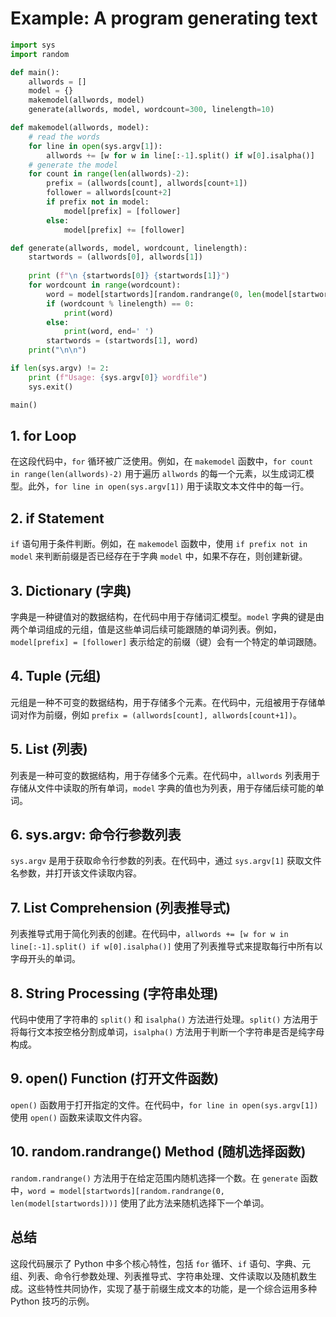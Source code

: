 # Example: A program generating text

```python
import sys
import random

def main():
    allwords = []
    model = {}
    makemodel(allwords, model)
    generate(allwords, model, wordcount=300, linelength=10)

def makemodel(allwords, model):
    # read the words
    for line in open(sys.argv[1]):
        allwords += [w for w in line[:-1].split() if w[0].isalpha()]
    # generate the model
    for count in range(len(allwords)-2):
        prefix = (allwords[count], allwords[count+1])
        follower = allwords[count+2]
        if prefix not in model:
            model[prefix] = [follower]
        else:
            model[prefix] += [follower]

def generate(allwords, model, wordcount, linelength):
    startwords = (allwords[0], allwords[1])
    
    print (f"\n {startwords[0]} {startwords[1]}")
    for wordcount in range(wordcount):
        word = model[startwords][random.randrange(0, len(model[startwords]))]
        if (wordcount % linelength) == 0:
            print(word)
        else:
            print(word, end=' ')
        startwords = (startwords[1], word)
    print("\n\n")

if len(sys.argv) != 2:
    print (f"Usage: {sys.argv[0]} wordfile")
    sys.exit()

main()
```

## 1. for Loop
在这段代码中，`for` 循环被广泛使用。例如，在 `makemodel` 函数中，`for count in range(len(allwords)-2)` 用于遍历 `allwords` 的每一个元素，以生成词汇模型。此外，`for line in open(sys.argv[1])` 用于读取文本文件中的每一行。

## 2. if Statement
`if` 语句用于条件判断。例如，在 `makemodel` 函数中，使用 `if prefix not in model` 来判断前缀是否已经存在于字典 `model` 中，如果不存在，则创建新键。

## 3. Dictionary (字典)
字典是一种键值对的数据结构，在代码中用于存储词汇模型。`model` 字典的键是由两个单词组成的元组，值是这些单词后续可能跟随的单词列表。例如，`model[prefix] = [follower]` 表示给定的前缀（键）会有一个特定的单词跟随。

## 4. Tuple (元组)
元组是一种不可变的数据结构，用于存储多个元素。在代码中，元组被用于存储单词对作为前缀，例如 `prefix = (allwords[count], allwords[count+1])`。

## 5. List (列表)
列表是一种可变的数据结构，用于存储多个元素。在代码中，`allwords` 列表用于存储从文件中读取的所有单词，`model` 字典的值也为列表，用于存储后续可能的单词。

## 6. sys.argv: 命令行参数列表
`sys.argv` 是用于获取命令行参数的列表。在代码中，通过 `sys.argv[1]` 获取文件名参数，并打开该文件读取内容。

## 7. List Comprehension (列表推导式)
列表推导式用于简化列表的创建。在代码中，`allwords += [w for w in line[:-1].split() if w[0].isalpha()]` 使用了列表推导式来提取每行中所有以字母开头的单词。

## 8. String Processing (字符串处理)
代码中使用了字符串的 `split()` 和 `isalpha()` 方法进行处理。`split()` 方法用于将每行文本按空格分割成单词，`isalpha()` 方法用于判断一个字符串是否是纯字母构成。

## 9. open() Function (打开文件函数)
`open()` 函数用于打开指定的文件。在代码中，`for line in open(sys.argv[1])` 使用 `open()` 函数来读取文件内容。

## 10. random.randrange() Method (随机选择函数)
`random.randrange()` 方法用于在给定范围内随机选择一个数。在 `generate` 函数中，`word = model[startwords][random.randrange(0, len(model[startwords]))]` 使用了此方法来随机选择下一个单词。

## 总结
这段代码展示了 Python 中多个核心特性，包括 `for` 循环、`if` 语句、字典、元组、列表、命令行参数处理、列表推导式、字符串处理、文件读取以及随机数生成。这些特性共同协作，实现了基于前缀生成文本的功能，是一个综合运用多种 Python 技巧的示例。

